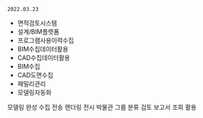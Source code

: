 `2022.03.23`

- 면적검토시스템
- 설계/BIM플랫폼
- 프로그램사용이력수집
- BIM수집데이터활용
- CAD수집데이터활용
- BIM수집
- CAD도면수집
- 패밀리관리
- 모델링자동화








모델링
완성
수집
전송
랜더링
전시
박물관
그룹
분류
검토
보고서
조회
활용
